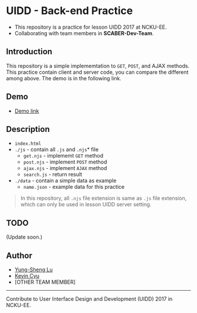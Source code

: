 # UIDD - Back-end Practice

* This repository is a practice for lesson UIDD 2017 at NCKU-EE.
* Collaborating with team members in **SCABER-Dev-Team**.

## Introduction

This repository is a simple implememtation to `GET`, `POST`, and AJAX methods. This practice contain client and server code, you can compare the different among above. The demo is in the following link.

## Demo

* [Demo link](http://luffy.ee.ncku.edu.tw/~yungshenglu/http/)

## Description

* `index.html`
* `./js` - contain all `.js` and `.njs`* file
    * `get.njs` - implememt `GET` method
    * `post.njs` - implement `POST` method
    * `ajax.njs` - implement `AJAX` method
    * `search.js` - return result
* `./data` - contain a simple data as example
    * `name.json` - example data for this practice

> In this repository, all `.njs` file extension is same as `.js` file extension, which can only be used in lesson UIDD server setting.

## TODO

(Update soon.)

## Author

* [Yung-Sheng Lu](yungshenglu1994@gmail.com)
* [Kevin Cyu](kevinbird61@gmail.com)
* [OTHER TEAM MEMBER]

---
Contribute to User Interface Design and Development (UIDD) 2017 in NCKU-EE.
